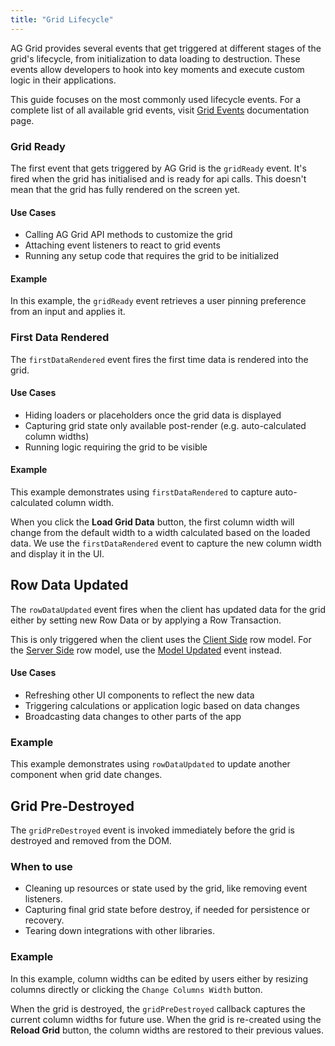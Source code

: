 ```yaml
---
title: "Grid Lifecycle"
---
```


AG Grid provides several events that get triggered at different stages of the grid's lifecycle, from initialization 
to data loading to destruction. These events allow developers to hook into key moments and execute custom logic in their
applications.

This guide focuses on the most commonly used lifecycle events.
For a complete list of all available grid events, visit [Grid Events](/grid-events/) documentation page.

### Grid Ready

The first event that gets triggered by AG Grid is the `gridReady` event.
It's fired when the grid has initialised and is ready for api calls.
This doesn't mean that the grid has fully rendered on the screen yet.

#### Use Cases

* Calling AG Grid API methods to customize the grid
* Attaching event listeners to react to grid events
* Running any setup code that requires the grid to be initialized

#### Example

In this example, the `gridReady` event retrieves a user pinning preference from an input and applies it.

<grid-example title='Using Grid Ready Event' name='grid-ready' type='mixed'></grid-example>

### First Data Rendered

The `firstDataRendered` event fires the first time data is rendered into the grid.

#### Use Cases

* Hiding loaders or placeholders once the grid data is displayed
* Capturing grid state only available post-render (e.g. auto-calculated column widths)
* Running logic requiring the grid to be visible

#### Example

This example demonstrates using `firstDataRendered` to capture auto-calculated column width.

When you click the __Load Grid Data__ button, the first column width will change from the default width to a width 
calculated based on the loaded data. We use the `firstDataRendered` event to capture the new column width and display
it in the UI.

<grid-example title='Using Grid Ready Event' name='first-data-rendered' type='mixed'></grid-example>

## Row Data Updated

The `rowDataUpdated` event fires when the client has updated data for the grid either by setting new Row Data or by
applying a Row Transaction.

This is only triggered when the client uses the [Client Side](/client-side-model/) row model.
For the [Server Side](/server-side-model/) row model, use the [Model Updated](/grid-events/model-updated/) event instead.

#### Use Cases

* Refreshing other UI components to reflect the new data
* Triggering calculations or application logic based on data changes
* Broadcasting data changes to other parts of the app

### Example

This example demonstrates using `rowDataUpdated` to update another component when grid date changes.

<grid-example title='Using Grid Ready Event' name='row-data-updated' type='mixed'></grid-example>

## Grid Pre-Destroyed

The `gridPreDestroyed` event is invoked immediately before the grid is destroyed and removed from the DOM.

### When to use

* Cleaning up resources or state used by the grid, like removing event listeners.
* Capturing final grid state before destroy, if needed for persistence or recovery.
* Tearing down integrations with other libraries.

### Example

In this example, column widths can be edited by users either by resizing columns directly or clicking
the `Change Columns Width` button.

When the grid is destroyed, the `gridPreDestroyed` callback captures the current column widths for future use.
When the grid is re-created using the __Reload Grid__ button, the column widths are restored to their previous values.

<grid-example title='Using Grid Ready Event' name='grid-pre-destroyed' type='mixed'></grid-example>
